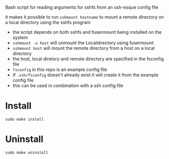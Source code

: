 Bash script for reading arguments for sshfs from an ssh-esque config file

it makes it possible to run `sshmount hostname` to mount a remote directory on a local directory using the sshfs program

- the script depends on both sshfs and fusermount being installed on the system
- `sshmount -u host` will unmount the Localdirectory using fusermount
- `sshmount host` will mount the remote directory from a host on a local directory
- the host, local diretory and remote directory are specified in the fsconfig file
- `fsconfig` in this repo is an example config file
- if `.ssh/fsconfig` doesn't already exist it will create it from the example config file
- this can be used in combination with a ssh config file

# Install
```
sudo make install
```
# Uninstall
```
sudo make uninstall
```

